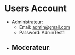 # Users Account
- Administrateur: 
    - Email: admin@gmail.com
    - Password: AdminTest1
- Moderateur:
    -
